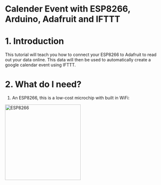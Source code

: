 # Calender Event with ESP8266, Arduino, Adafruit and IFTTT

# 1. Introduction

This tutorial will teach you how to connect your ESP8266 to Adafruit to read out your data online. This data will then be used to automatically create a google calendar event using IFTTT.

# 2. What do I need?

1. An ESP8266, this is a low-cost microchip with built in WiFi:

<img src="https://gloimg.gbtcdn.com/gb/pdm-product-pic/Electronic/2017/06/13/goods-img/1501699031787010991.jpg" alt="ESP8266" width="250px">

